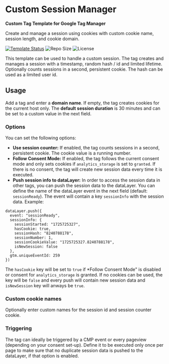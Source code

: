 # Custom Session Manager

**Custom Tag Template for Google Tag Manager**

Create and manage a session using cookies with custom cookie name, session length, and cookie domain.  

[![Template Status](https://img.shields.io/badge/Community%20Template%20Gallery%20Status-published-green)](https://tagmanager.google.com/gallery/#/owners/mbaersch/templates/custom-session-manager) ![Repo Size](https://img.shields.io/github/repo-size/mbaersch/custom-session-manager) ![License](https://img.shelds.io/github/license/mbaersch/custom-session-manager)

This template can be used to handle a custom session. The tag creates and manages a session with a timestamp, random hash / id and limited lifetime. Optionally counts sessions in a second, persistent cookie. The hash can be used as a limited user id.

## Usage 
Add a tag and enter a **domain name**. If empty, the tag creates cookies for the current host only. The **default session duration** is 30 minutes and can be set to a custom value in the next field.

### Options
You can set the following options:

- **Use session counter:** If enabled, the tag counts sessions in a second, persistent cookie. The cookie value is a running number.
- **Follow Consent Mode:** If enabled, the tag follows the current consent mode and only sets cookies if `analytics_storage` is set to `granted`. If there is no consent, the tag will create new session data every time it is executed.
- **Push session info to dataLayer:** In order to access the session data in other tags, you can push the session data to the dataLayer. You can define the name of the dataLayer event in the next field (default: `sessionReady`). The event will contain a key `sessionInfo` with the session data. Example:

```
dataLayer.push({
  event: "sessionReady",
  sessionInfo: {
    sessionStarted: "1725725327",
    hasCookie: true,
    sessionHash: "8240788178",
    sessionNumber: 1,
    sessionCookieValue: "1725725327.8240788178",
    isNewSession: false
  },
  gtm.uniqueEventId: 259
})
```
The `hasCookie` key will be set to `true` if *Follow Consent Mode" is disabled or consent for `analytics_storage` is granted. If no cookies can be used, the key will be `false` and every push will contain new session data and  `isNewSession` key will anways be `true`.  

### Custom cookie names
Optionally enter custom names for the session id and session counter cookie.

### Triggering
The tag can ideally be triggered by a CMP event or every pageview (depending on your consent set-up). Define it to be executed only once per page to make sure that no duplicate session data is pushed to the dataLayer, if that option is enabled.

